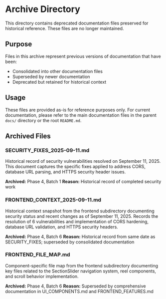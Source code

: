 # Archive Directory

This directory contains deprecated documentation files preserved for historical reference. These files are no longer maintained.

## Purpose

Files in this archive represent previous versions of documentation that have been:
- Consolidated into other documentation files
- Superseded by newer documentation
- Deprecated but retained for historical context

## Usage

These files are provided as-is for reference purposes only. For current documentation, please refer to the main documentation files in the parent `docs/` directory or the root `README.md`.

## Archived Files

### SECURITY_FIXES_2025-09-11.md
Historical record of security vulnerabilities resolved on September 11, 2025. This document captures the specific fixes applied to address CORS, database URL parsing, and HTTPS security header issues.

**Archived:** Phase 4, Batch 1
**Reason:** Historical record of completed security work

### FRONTEND_CONTEXT_2025-09-11.md
Historical context snapshot from the frontend subdirectory documenting security status and recent changes as of September 11, 2025. Records the resolution of 6 vulnerabilities and implementation of CORS hardening, database URL validation, and HTTPS security headers.

**Archived:** Phase 4, Batch 6
**Reason:** Historical record from same date as SECURITY_FIXES; superseded by consolidated documentation

### FRONTEND_FILE_MAP.md
Component-specific file map from the frontend subdirectory documenting key files related to the SectionSlider navigation system, reel components, and scroll behavior implementation.

**Archived:** Phase 4, Batch 6
**Reason:** Superseded by comprehensive documentation in UI_COMPONENTS.md and FRONTEND_FEATURES.md

